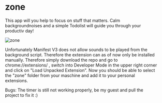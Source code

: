 # zone

This app will you help to focus on stuff that matters. Calm backgroundnoises and a simple Todolist will guide you through your productiv day!


![zone](https://user-images.githubusercontent.com/99038739/193660049-ac2554dd-303f-42ce-b92d-432c3102e104.gif)




Unfortunately Manifest V3 does not allow sounds to be played from the background script. Therefore the extension can as of now only be installed manually. 
Therefore simply download the repo and go to chrome://extensions/ , switch into Developer Mode in the upper right corner and click on "Load Unpacked Extension". 
Now you should be able to select the "zone" folder from your maschine and add it to your personal extensions. 


Bugs: 
The timer is still not working properly, be my guest and pull the project to fix it :) 

